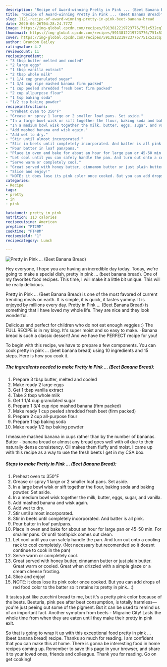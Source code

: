 ```yaml
---
description: "Recipe of Award-winning Pretty in Pink ... (Beet Banana Bread)"
title: "Recipe of Award-winning Pretty in Pink ... (Beet Banana Bread)"
slug: 1121-recipe-of-award-winning-pretty-in-pink-beet-banana-bread
date: 2020-06-26T04:28:24.777Z
image: https://img-global.cpcdn.com/recipes/5913812219723776/751x532cq70/pretty-in-pink-beet-banana-bread-recipe-main-photo.jpg
thumbnail: https://img-global.cpcdn.com/recipes/5913812219723776/751x532cq70/pretty-in-pink-beet-banana-bread-recipe-main-photo.jpg
cover: https://img-global.cpcdn.com/recipes/5913812219723776/751x532cq70/pretty-in-pink-beet-banana-bread-recipe-main-photo.jpg
author: Brandon Bailey
ratingvalue: 4.2
reviewcount: 11
recipeingredient:
- "3 tbsp butter melted and cooled"
- "2 large eggs"
- "1 tbsp vanilla extract"
- "2 tbsp whole milk"
- "1 1/4 cup granulated sugar"
- "1 3/4 cup ripe mashed banana firm packed"
- "1 cup peeled shredded fresh beet firm packed"
- "2 cup allpurpose flour"
- "1 tsp baking soda"
- "1/2 tsp baking powder"
recipeinstructions:
- "Preheat oven to 350°F"
- "Grease or spray 1 large or 2 smaller loaf pans. Set aside."
- "In a large bowl wisk or sift together the flour, baking soda and baking powder. Set aside."
- "In a medium bowl wisk together the milk, butter, eggs, sugar, and vanilla."
- "Add mashed banana and wisk again."
- "Add wet to dry."
- "Stir until almost incorporated."
- "Stir in beets until completely incorporated. And batter is all pink."
- "Pour batter in loaf pan/pans."
- "Place in oven and bake for about an hour for large pan or 45-50 min. For smaller pans. Or until toothpick comes out clean."
- "Let cool until you can safely handle the pan. And turn out onto a cooling rack to cool completely. (Not necessary but recomended so it doesnt continue to cook in the pan)"
- "Serve warm or completely cool."
- "Great served with honey butter, cinnamon butter or just plain butter. Great warm or cooled. Great when drizzled with a simple glaze or a cream cheese frosting."
- "Slice and enjoy!"
- "NOTE: it does lose its pink color once cooked. But you can add drops of red food color to the batter so it retains its pretty in pink.. :)"
categories:
- Recipe
tags:
- pretty
- in
- pink

katakunci: pretty in pink 
nutrition: 113 calories
recipecuisine: American
preptime: "PT29M"
cooktime: "PT48M"
recipeyield: "1"
recipecategory: Lunch

---
```



![Pretty in Pink ... (Beet Banana Bread)](https://img-global.cpcdn.com/recipes/5913812219723776/751x532cq70/pretty-in-pink-beet-banana-bread-recipe-main-photo.jpg)

Hey everyone, I hope you are having an incredible day today. Today, we're going to make a special dish, pretty in pink ... (beet banana bread). One of my favorites food recipes. This time, I will make it a little bit unique. This will be really delicious.

Pretty in Pink ... (Beet Banana Bread) is one of the most favored of current trending meals on earth. It is simple, it is quick, it tastes yummy. It is enjoyed by millions every day. Pretty in Pink ... (Beet Banana Bread) is something that I have loved my whole life. They are nice and they look wonderful.

Delicious and perfect for children who do not eat enough veggies :) The FULL RECIPE is in my blog. It&#39;s super moist and so easy to make. · Banana bread is such a classic dessert! And we have the PERFECT recipe for you!


To begin with this recipe, we have to prepare a few components. You can cook pretty in pink ... (beet banana bread) using 10 ingredients and 15 steps. Here is how you cook it.

<!--inarticleads1-->

##### The ingredients needed to make Pretty in Pink ... (Beet Banana Bread):

1. Prepare 3 tbsp butter, melted and cooled
1. Make ready 2 large eggs
1. Get 1 tbsp vanilla extract
1. Take 2 tbsp whole milk
1. Get 1 1/4 cup granulated sugar
1. Prepare 1 3/4 cup ripe mashed banana (firm packed)
1. Make ready 1 cup peeled shredded fresh beet (firm packed)
1. Prepare 2 cup all-purpose flour
1. Prepare 1 tsp baking soda
1. Make ready 1/2 tsp baking powder


I measure mashed banana in cups rather than by the number of bananas. Butter - banana bread or almost any bread goes well with oil due to their naturally dense consistency. Oil makes them fluffy and moist. I came up with this recipe as a way to use the fresh beets I get in my CSA box. 

<!--inarticleads2-->

##### Steps to make Pretty in Pink ... (Beet Banana Bread):

1. Preheat oven to 350°F
1. Grease or spray 1 large or 2 smaller loaf pans. Set aside.
1. In a large bowl wisk or sift together the flour, baking soda and baking powder. Set aside.
1. In a medium bowl wisk together the milk, butter, eggs, sugar, and vanilla.
1. Add mashed banana and wisk again.
1. Add wet to dry.
1. Stir until almost incorporated.
1. Stir in beets until completely incorporated. And batter is all pink.
1. Pour batter in loaf pan/pans.
1. Place in oven and bake for about an hour for large pan or 45-50 min. For smaller pans. Or until toothpick comes out clean.
1. Let cool until you can safely handle the pan. And turn out onto a cooling rack to cool completely. (Not necessary but recomended so it doesnt continue to cook in the pan)
1. Serve warm or completely cool.
1. Great served with honey butter, cinnamon butter or just plain butter. Great warm or cooled. Great when drizzled with a simple glaze or a cream cheese frosting.
1. Slice and enjoy!
1. NOTE: it does lose its pink color once cooked. But you can add drops of red food color to the batter so it retains its pretty in pink.. :)


It tastes just like zucchini bread to me, but it&#39;s a pretty pink color because of the beets. Beeturia, pink pee after beet consumption, is totally harmless—you&#39;re just peeing out some of the pigment. But it can be used to remind us of an important fact. Another symptom from beets - Migraine City! Lasts the whole time from when they are eaten until they make their pretty in pink exit. 

So that is going to wrap it up with this exceptional food pretty in pink ... (beet banana bread) recipe. Thanks so much for reading. I am confident that you can make this at home. There is gonna be interesting food in home recipes coming up. Remember to save this page in your browser, and share it to your loved ones, friends and colleague. Thank you for reading. Go on get cooking!
